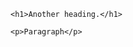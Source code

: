 <!DOCTYPE html>
<html>
  <body>
    
    <h1>Another heading.</h1>
    
    <p>Paragraph</p>
    
  </body>
</html>
